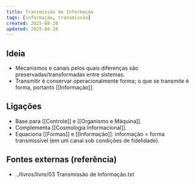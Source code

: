 ```yaml
---
title: Transmissão de Informação
tags: [informação, transmissão]
created: 2025-08-28
updated: 2025-08-28
---
```


## Ideia
- Mecanismos e canais pelos quais diferenças são preservadas/transformadas entre sistemas.
- Transmitir é conservar operacionalmente forma; o que se transmite é forma, portanto [[Informação]].

## Ligações
- Base para [[Controle]] e [[Organismo e Máquina]].
- Complementa [[Cosmologia Informacional]].
- Equaciona [[Formas]] e [[Informação]]: informação = forma transmissível (em um canal sob condições de fidelidade).

## Fontes externas (referência)
- ../livros/livro/03 Transmissão de Informação.txt
